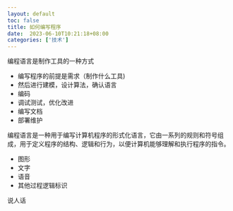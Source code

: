 ```yaml
---
layout: default
toc: false
title: 如何编写程序
date:  2023-06-10T10:21:18+08:00
categories: ['技术']
---
```


编程语言是制作工具的一种方式

- 编写程序的前提是需求（制作什么工具)
- 然后进行建模，设计算法，确认语言
- 编码
- 调试测试，优化改进
- 编写文档
- 部署维护

编程语言是一种用于编写计算机程序的形式化语言，它由一系列的规则和符号组成，用于定义程序的结构、逻辑和行为，以便计算机能够理解和执行程序的指令。

- 图形
- 文字
- 语音
- 其他过程逻辑标识 

说人话